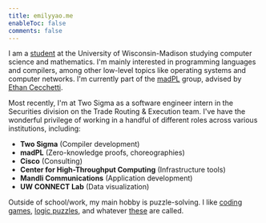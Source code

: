 ```yaml
---
title: emilyyao.me
enableToc: false
comments: false
---
```


I am a [student](/uw-madison-course-review) at the University of Wisconsin-Madison studying computer science and mathematics. I'm mainly interested in programming languages and compilers, among other low-level topics like operating systems and computer networks. I'm currently part of the [madPL](https://madpl.cs.wisc.edu/) group, advised by [Ethan Cecchetti](https://cecchetti.sites.cs.wisc.edu/).

Most recently, I'm at Two Sigma as a software engineer intern in the Securities division on the Trade Routing & Execution team. I've have the wonderful privilege of working in a handful of different roles across various institutions, including:
- **Two Sigma** (Compiler development)
- **madPL** (Zero-knowledge proofs, choreographies)
- **Cisco** (Consulting)
- **Center for High-Throughput Computing** (Infrastructure tools)
- **Mandli Communications** (Application development)
- **UW CONNECT Lab** (Data visualization) 

Outside of school/work, my main hobby is puzzle-solving. I like [coding games](https://battlecode.org/), [logic puzzles](https://www.brainbashers.com/), and whatever [these](https://cdn.cs50.net/2020/x/events/puzzles/puzzles.pdf) are called. 

<!-- ## contact
I like meeting interesting people -- if you want to say hi or grab lunch with me, send an email at `hello at emilyyao dot me`. 
If you're on campus, feel free to drop by during my [hours](https://www.upl.cs.wisc.edu/hours/) at the Undergraduate Projects Lab.  -->